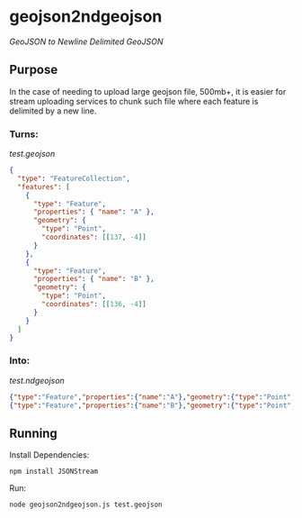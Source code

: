 # geojson2ndgeojson

_GeoJSON to Newline Delimited GeoJSON_

## Purpose

In the case of needing to upload large geojson file, 500mb+, it is easier for stream uploading services to chunk such file where each feature is delimited by a new line.

### Turns:

_test.geojson_

```json
{
  "type": "FeatureCollection",
  "features": [
    {
      "type": "Feature",
      "properties": { "name": "A" },
      "geometry": {
        "type": "Point",
        "coordinates": [[137, -4]]
      }
    },
    {
      "type": "Feature",
      "properties": { "name": "B" },
      "geometry": {
        "type": "Point",
        "coordinates": [[136, -4]]
      }
    }
  ]
}
```

### Into:

_test.ndgeojson_

```json
{"type":"Feature","properties":{"name":"A"},"geometry":{"type":"Point","coordinates":[[137,-4]]}}
{"type":"Feature","properties":{"name":"B"},"geometry":{"type":"Point","coordinates":[[136,-4]]}}
```

## Running

Install Dependencies:

```
npm install JSONStream
```

Run:

```
node geojson2ndgeojson.js test.geojson
```
